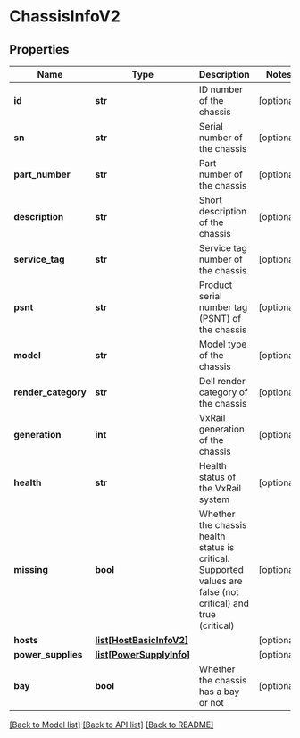 # ChassisInfoV2

## Properties
Name | Type | Description | Notes
------------ | ------------- | ------------- | -------------
**id** | **str** | ID number of the chassis | [optional] 
**sn** | **str** | Serial number of the chassis | [optional] 
**part_number** | **str** | Part number of the chassis | [optional] 
**description** | **str** | Short description of the chassis | [optional] 
**service_tag** | **str** | Service tag number of the chassis | [optional] 
**psnt** | **str** | Product serial number tag (PSNT) of the chassis | [optional] 
**model** | **str** | Model type of the chassis | [optional] 
**render_category** | **str** | Dell render category of the chassis | [optional] 
**generation** | **int** | VxRail generation of the chassis | [optional] 
**health** | **str** | Health status of the VxRail system | [optional] 
**missing** | **bool** | Whether the chassis health status is critical. Supported values are false (not critical) and true (critical) | [optional] 
**hosts** | [**list[HostBasicInfoV2]**](HostBasicInfoV2.md) |  | [optional] 
**power_supplies** | [**list[PowerSupplyInfo]**](PowerSupplyInfo.md) |  | [optional] 
**bay** | **bool** | Whether the chassis has a bay or not | [optional] 

[[Back to Model list]](../README.md#documentation-for-models) [[Back to API list]](../README.md#documentation-for-api-endpoints) [[Back to README]](../README.md)

